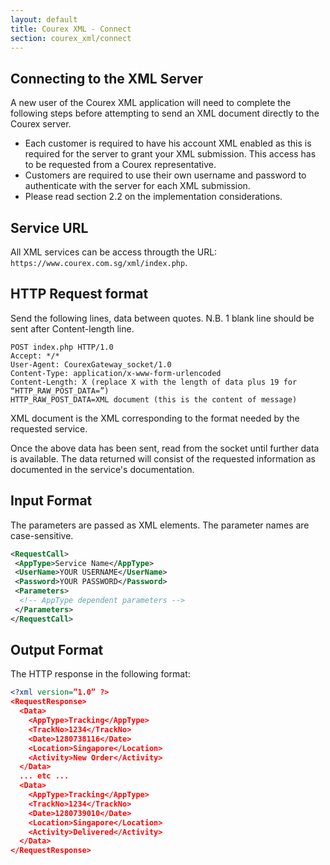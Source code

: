```yaml
---
layout: default
title: Courex XML - Connect
section: courex_xml/connect
---
```


## Connecting to the XML Server

A new user of the Courex XML application will need to complete the following steps before attempting to send an XML document directly to the Courex server.

- Each customer is required to have his account XML enabled as this is required for the server to grant your XML submission. This access has to be requested from a Courex representative.
- Customers are required to use their own username and password to authenticate with the server for each XML submission.
- Please read section 2.2 on the implementation considerations.

## Service URL

All XML services can be access througth the URL: ```https://www.courex.com.sg/xml/index.php```.

## HTTP Request format

Send the following lines, data between quotes. N.B. 1 blank line should be sent after Content-length line.

```http
POST index.php HTTP/1.0
Accept: */*
User-Agent: CourexGateway_socket/1.0
Content-Type: application/x-www-form-urlencoded
Content-Length: X (replace X with the length of data plus 19 for “HTTP_RAW_POST_DATA=”)
HTTP_RAW_POST_DATA=XML document (this is the content of message)
```

XML document is the XML corresponding to the format needed by the requested service.

Once the above data has been sent, read from the socket until further data is available. The data returned will consist of the requested information as documented in the service's documentation.

## Input Format

The parameters are passed as XML elements. The parameter names are case-sensitive.

```xml
<RequestCall>
 <AppType>Service Name</AppType>
 <UserName>YOUR USERNAME</UserName>
 <Password>YOUR PASSWORD</Password>
 <Parameters>
  <!-- AppType dependent parameters -->
 </Parameters>
</RequestCall>
```

## Output Format

The HTTP response in the following format:

```xml
<?xml version=”1.0” ?>
<RequestResponse>
  <Data>
    <AppType>Tracking</AppType>
    <TrackNo>1234</TrackNo>
    <Date>1280738116</Date>
    <Location>Singapore</Location>
    <Activity>New Order</Activity>
  </Data>
  ... etc ...
  <Data>
    <AppType>Tracking</AppType>
    <TrackNo>1234</TrackNo>
    <Date>1280739010</Date>
    <Location>Singapore</Location>
    <Activity>Delivered</Activity>
  </Data>
</RequestResponse>
```
